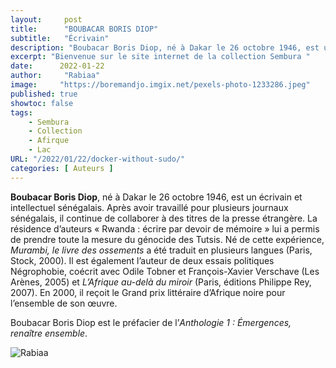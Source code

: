 ```yaml
---
layout:     post
title:      "BOUBACAR BORIS DIOP"
subtitle:   "Écrivain"
description: "Boubacar Boris Diop, né à Dakar le 26 octobre 1946, est un écrivain et intellectuel sénégalais. Après avoir travaillé pour plusieurs journaux sénégalais, il continue de collaborer à des titres de la presse étrangère. La résidence d’auteurs « Rwanda : écrire par devoir de mémoire » lui a permis de prendre toute la mesure du génocide des Tutsis. "
excerpt: "Bienvenue sur le site internet de la collection Sembura "
date:      2022-01-22 
author:     "Rabiaa"
image:     "https://boremandjo.imgix.net/pexels-photo-1233286.jpeg"
published: true
showtoc: false 
tags:
    - Sembura
    - Collection
    - Afirque
    - Lac
URL: "/2022/01/22/docker-without-sudo/"
categories: [ Auteurs ]
---
```

**Boubacar Boris Diop**, né à Dakar le 26 octobre 1946, est un écrivain et intellectuel sénégalais. Après avoir travaillé pour plusieurs journaux sénégalais, il continue de collaborer à des titres de la presse étrangère. La résidence d’auteurs « Rwanda : écrire par devoir de mémoire » lui a permis de prendre toute la mesure du génocide des Tutsis. Né de cette expérience, *Murambi, le livre des ossements* a été traduit en plusieurs langues (Paris, Stock, 2000). Il est également l’auteur de deux essais politiques Négrophobie, coécrit avec Odile Tobner et François-Xavier Verschave (Les Arènes, 2005) et *L’Afrique au-delà du miroir* (Paris, éditions Philippe Rey, 2007). En 2000, il reçoit le Grand prix littéraire d’Afrique noire pour l’ensemble de son œuvre.

Boubacar Boris Diop est le préfacier de l’*Anthologie 1 : Émergences, renaître ensemble*.

![Rabiaa](https://boremandjo.imgix.net/Boubacar_Diop_IMG_2389.jpg)
